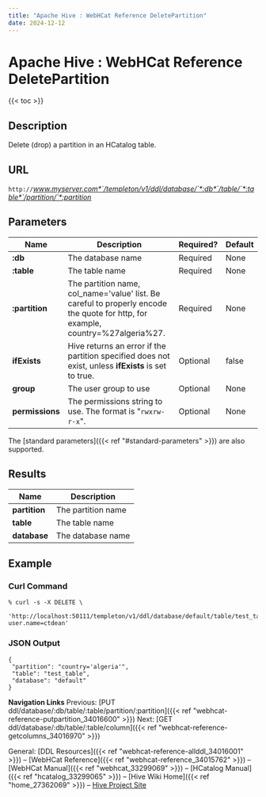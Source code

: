 ```yaml
---
title: "Apache Hive : WebHCat Reference DeletePartition"
date: 2024-12-12
---
```


# Apache Hive : WebHCat Reference DeletePartition

{{< toc >}}

## Description

Delete (drop) a partition in an HCatalog table.

## URL

`http://`*www.myserver.com*`/templeton/v1/ddl/database/`*:db*`/table/`*:table*`/partition/`*:partition*

## Parameters

| Name | Description | Required? | Default |
| --- | --- | --- | --- |
| **:db** | The database name | Required | None |
| **:table** | The table name | Required | None |
| **:partition** | The partition name, col_name='value' list. Be careful to properly encode the quote for http, for example, country=%27algeria%27. | Required | None |
| **ifExists** | Hive returns an error if the partition specified does not exist, unless **ifExists** is set to true. | Optional | false |
| **group** | The user group to use | Optional | None |
| **permissions** | The permissions string to use. The format is "`rwxrw-r-x`". | Optional | None |

The [standard parameters]({{< ref "#standard-parameters" >}}) are also supported.

## Results

| Name | Description |
| --- | --- |
| **partition** | The partition name |
| **table** | The table name |
| **database** | The database name |

## Example

### Curl Command

```
% curl -s -X DELETE \
       'http://localhost:50111/templeton/v1/ddl/database/default/table/test_table/partition/country=%27algeria%27?user.name=ctdean'

```

### JSON Output

```
{
 "partition": "country='algeria'",
 "table": "test_table",
 "database": "default"
}

```

  

**Navigation Links**
Previous: [PUT ddl/database/:db/table/:table/partition/:partition]({{< ref "webhcat-reference-putpartition_34016600" >}}) Next: [GET ddl/database/:db/table/:table/column]({{< ref "webhcat-reference-getcolumns_34016970" >}})

General: [DDL Resources]({{< ref "webhcat-reference-allddl_34016001" >}}) – [WebHCat Reference]({{< ref "webhcat-reference_34015762" >}}) – [WebHCat Manual]({{< ref "webhcat_33299069" >}}) – [HCatalog Manual]({{< ref "hcatalog_33299065" >}}) – [Hive Wiki Home]({{< ref "home_27362069" >}}) – [Hive Project Site](http://hive.apache.org/)

 

 

